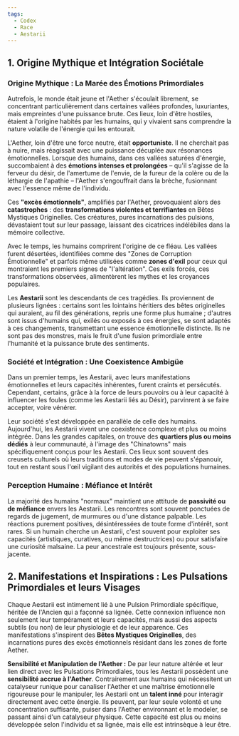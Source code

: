 ```yaml
---
tags:
  - Codex
  - Race
  - Aestarii
---
```


## 1. Origine Mythique et Intégration Sociétale

### Origine Mythique : La Marée des Émotions Primordiales

Autrefois, le monde était jeune et l'Aether s'écoulait librement, se concentrant particulièrement dans certaines vallées profondes, luxuriantes, mais empreintes d'une puissance brute. Ces lieux, loin d'être hostiles, étaient à l'origine habités par les humains, qui y vivaient sans comprendre la nature volatile de l'énergie qui les entourait.

L'Aether, loin d'être une force neutre, était **opportuniste**. Il ne cherchait pas à nuire, mais réagissait avec une puissance décuplée aux résonances émotionnelles. Lorsque des humains, dans ces vallées saturées d'énergie, succombaient à des **émotions intenses et prolongées** – qu'il s'agisse de la ferveur du désir, de l'amertume de l'envie, de la fureur de la colère ou de la léthargie de l'apathie – l'Aether s'engouffrait dans la brèche, fusionnant avec l'essence même de l'individu.

Ces **"excès émotionnels"**, amplifiés par l'Aether, provoquaient alors des **catastrophes** : des **transformations violentes et terrifiantes** en Bêtes Mystiques Originelles. Ces créatures, pures incarnations des pulsions, dévastaient tout sur leur passage, laissant des cicatrices indélébiles dans la mémoire collective.

Avec le temps, les humains comprirent l'origine de ce fléau. Les vallées furent désertées, identifiées comme des "Zones de Corruption Émotionnelle" et parfois même utilisées comme **zones d'exil** pour ceux qui montraient les premiers signes de "l'altération". Ces exils forcés, ces transformations observées, alimentèrent les mythes et les croyances populaires.

Les **Aestarii** sont les descendants de ces tragédies. Ils proviennent de plusieurs lignées : certains sont les lointains héritiers des bêtes originelles qui auraient, au fil des générations, repris une forme plus humaine ; d'autres sont issus d'humains qui, exilés ou exposés à ces énergies, se sont adaptés à ces changements, transmettant une essence émotionnelle distincte. Ils ne sont pas des monstres, mais le fruit d'une fusion primordiale entre l'humanité et la puissance brute des sentiments.

### Société et Intégration : Une Coexistence Ambigüe

Dans un premier temps, les Aestarii, avec leurs manifestations émotionnelles et leurs capacités inhérentes, furent craints et persécutés. Cependant, certains, grâce à la force de leurs pouvoirs ou à leur capacité à influencer les foules (comme les Aestarii liés au Désir), parvinrent à se faire accepter, voire vénérer.

Leur société s'est développée en parallèle de celle des humains. Aujourd'hui, les Aestarii vivent une coexistence complexe et plus ou moins intégrée. Dans les grandes capitales, on trouve des **quartiers plus ou moins dédiés** à leur communauté, à l'image des "Chinatowns" mais spécifiquement conçus pour les Aestarii. Ces lieux sont souvent des creusets culturels où leurs traditions et modes de vie peuvent s'épanouir, tout en restant sous l'œil vigilant des autorités et des populations humaines.

### Perception Humaine : Méfiance et Intérêt

La majorité des humains "normaux" maintient une attitude de **passivité ou de méfiance** envers les Aestarii. Les rencontres sont souvent ponctuées de regards de jugement, de murmures ou d'une distance palpable. Les réactions purement positives, désintéressées de toute forme d'intérêt, sont rares. Si un humain cherche un Aestarii, c'est souvent pour exploiter ses capacités (artistiques, curatives, ou même destructrices) ou pour satisfaire une curiosité malsaine. La peur ancestrale est toujours présente, sous-jacente.

## 2. Manifestations et Inspirations : Les Pulsations Primordiales et leurs Visages

Chaque Aestarii est intimement lié à une Pulsion Primordiale spécifique, héritée de l'Ancien qui a façonné sa lignée. Cette connexion influence non seulement leur tempérament et leurs capacités, mais aussi des aspects subtils (ou non) de leur physiologie et de leur apparence. Ces manifestations s'inspirent des **Bêtes Mystiques Originelles**, des incarnations pures des excès émotionnels résidant dans les zones de forte Aether.

**Sensibilité et Manipulation de l'Aether :** De par leur nature altérée et leur lien direct avec les Pulsations Primordiales, tous les Aestarii possèdent une **sensibilité accrue à l'Aether**. Contrairement aux humains qui nécessitent un catalyseur runique pour canaliser l'Aether et une maîtrise émotionnelle rigoureuse pour le manipuler, les Aestarii ont un **talent inné** pour interagir directement avec cette énergie. Ils peuvent, par leur seule volonté et une concentration suffisante, puiser dans l'Aether environnant et le modeler, se passant ainsi d'un catalyseur physique. Cette capacité est plus ou moins développée selon l'individu et sa lignée, mais elle est intrinsèque à leur être.

